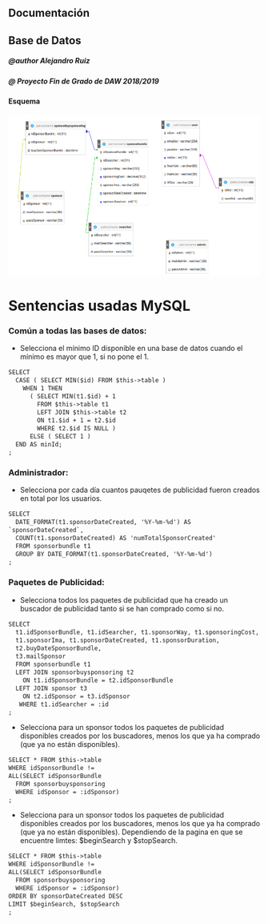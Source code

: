 ## Documentación
## Base de Datos

##### @author Alejandro Ruiz
##### @ Proyecto Fin de Grado de DAW 2018/2019

#### Esquema

![Esquema DB](../screenshot/patrociname_db_schema.png)

# Sentencias usadas MySQL

### Común a todas las bases de datos:
* Selecciona el mínimo ID disponible en una base de datos cuando el mínimo es mayor que 1, si no pone el 1.

```mysql
SELECT
  CASE ( SELECT MIN($id) FROM $this->table )
    WHEN 1 THEN
      ( SELECT MIN(t1.$id) + 1
        FROM $this->table t1
        LEFT JOIN $this->table t2
        ON t1.$id + 1 = t2.$id
        WHERE t2.$id IS NULL )
      ELSE ( SELECT 1 )
  END AS minId;
;
```

### Administrador:
* Selecciona por cada día cuantos pauqetes de publicidad fueron creados en total por los usuarios.

```mysql
SELECT
  DATE_FORMAT(t1.sponsorDateCreated, '%Y-%m-%d') AS `sponsorDateCreated`,
  COUNT(t1.sponsorDateCreated) AS 'numTotalSponsorCreated'
  FROM sponsorbundle t1
  GROUP BY DATE_FORMAT(t1.sponsorDateCreated, '%Y-%m-%d')
;
```

### Paquetes de Publicidad:
* Selecciona todos los paquetes de publicidad que ha creado un buscador de publicidad tanto si se han comprado como si no.

```mysql
SELECT
  t1.idSponsorBundle, t1.idSearcher, t1.sponsorWay, t1.sponsoringCost,
  t1.sponsorIma, t1.sponsorDateCreated, t1.sponsorDuration,
  t2.buyDateSponsorBundle,
  t3.mailSponsor
  FROM sponsorbundle t1
  LEFT JOIN sponsorbuysponsoring t2
    ON t1.idSponsorBundle = t2.idSponsorBundle
  LEFT JOIN sponsor t3
    ON t2.idSponsor = t3.idSponsor
   WHERE t1.idSearcher = :id
;
```

* Selecciona para un sponsor todos los paquetes de publicidad disponibles creados por los buscadores, menos los que ya ha comprado (que ya no están disponibles).

```mysql
SELECT * FROM $this->table
WHERE idSponsorBundle !=
ALL(SELECT idSponsorBundle
  FROM sponsorbuysponsoring
  WHERE idSponsor = :idSponsor)
;
```

* Selecciona para un sponsor todos los paquetes de publicidad disponibles creados por los buscadores, menos los que ya ha comprado (que ya no están disponibles). Dependiendo de la pagina en que se encuentre limtes: $beginSearch y $stopSearch.

```mysql
SELECT * FROM $this->table
WHERE idSponsorBundle !=
ALL(SELECT idSponsorBundle
  FROM sponsorbuysponsoring
  WHERE idSponsor = :idSponsor)
ORDER BY sponsorDateCreated DESC
LIMIT $beginSearch, $stopSearch
;
```

